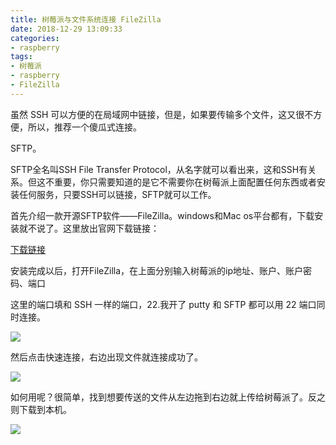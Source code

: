 ```yaml
---
title: 树莓派与文件系统连接 FileZilla
date: 2018-12-29 13:09:33
categories:
- raspberry
tags:
- 树莓派
- raspberry
- FileZilla
---
```

虽然 SSH 可以方便的在局域网中链接，但是，如果要传输多个文件，这又很不方便，所以，推荐一个傻瓜式连接。

SFTP。

<!--more-->

SFTP全名叫SSH File Transfer Protocol，从名字就可以看出来，这和SSH有关系。但这不重要，你只需要知道的是它不需要你在树莓派上面配置任何东西或者安装任何服务，只要SSH可以链接，SFTP就可以工作。

首先介绍一款开源SFTP软件——FileZilla。windows和Mac os平台都有，下载安装就不说了。这里放出官网下载链接：

[下载链接](https://www.filezilla.cn/download/client)

安装完成以后，打开FileZilla，在上面分别输入树莓派的ip地址、账户、账户密码、端口

这里的端口填和 SSH 一样的端口，22.我开了 putty 和 SFTP 都可以用 22 端口同时连接。

![](/images/raspberry/11_0.png)

然后点击快速连接，右边出现文件就连接成功了。

![](/images/raspberry/11_1.png)

如何用呢？很简单，找到想要传送的文件从左边拖到右边就上传给树莓派了。反之则下载到本机。

![](/images/raspberry/11_2.png)



